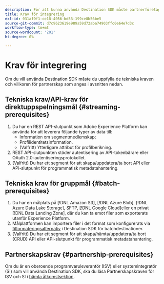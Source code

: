 ```yaml
---
description: För att kunna använda Destination SDK måste partnerföretaget uppfylla de krav som anges i det här dokumentet.
title: Krav för integrering
exl-id: 031af9f1-ce18-4056-bd53-199ce8b56be5
source-git-commit: d7c9623619e989a59d72aba74903ffc0e64e7d3c
workflow-type: tm+mt
source-wordcount: '201'
ht-degree: 0%

---
```


# Krav för integrering

Om du vill använda Destination SDK måste du uppfylla de tekniska kraven och villkoren för partnerskap som anges i avsnitten nedan.

## Tekniska krav/API-krav för direktuppspelningsmål {#streaming-prerequisites}

1. Du har en REST API-slutpunkt som Adobe Experience Platform kan använda för att leverera följande typer av data till:
   * Information om segmentmedlemskap;
   * Profilidentitetsinformation.
   * (Valfritt) Ytterligare attribut för profilberikning.
2. REST API-slutpunkten stöder autentisering av API-tokenbärare eller OAuth 2.0-autentiseringsprotokollet.
3. (Valfritt) Du har ett segment för att skapa/uppdatera/ta bort API eller API-slutpunkt för programmatisk metadatahantering.

## Tekniska krav för gruppmål {#batch-prerequisites}

1. Du har en målplats på [!DNL Amazon S3], [!DNL Azure Blob], [!DNL Azure Data Lake Storage], SFTP, [!DNL Google Cloud]eller en privat [!DNL Data Landing Zone], där du kan ta emot filer som exporterats utanför Experience Platform.
2. Målplattformen kan importera filer i det format som konfigurerats via [filformateringsalternativ](/help/destinations/destination-sdk/server-and-file-configuration.md#file-configuration) i Destination SDK för batchdestinationer.
3. (Valfritt) Du har ett segment för att skapa/hämta/uppdatera/ta bort (CRUD) API eller API-slutpunkt för programmatisk metadatahantering.

## Partnerskapskrav {#partnership-prerequisites}

Om du är en oberoende programvaruleverantör (ISV) eller systemintegratör (SI) som vill använda Destination SDK, ska du läsa Partnerskapskraven för ISV och SI i [hämta åtkomstsektion](./overview.md#get-access).
